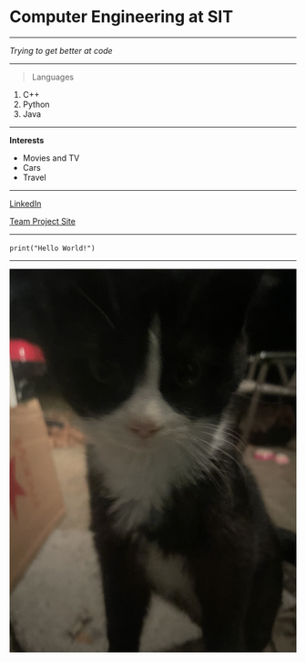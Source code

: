 # Computer Engineering at SIT
---

*Trying to get better at code*

---

>Languages

1. C++
2. Python
3. Java

---

**Interests**
- Movies and TV
- Cars
- Travel

---

[LinkedIn](https://www.linkedin.com/in/yazen-alsarawi-1761902aa/)

[Team Project Site](https://sites.google.com/stevens.edu/teamproject/home?authuser=2)

---

`print("Hello World!")`

---

![alt text](thumbnail_Image.jpg)
